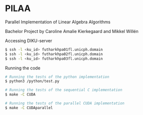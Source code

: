 # PILAA
Parallel Implementation of Linear Algebra Algorithms

Bachelor Project by Caroline Amalie Kierkegaard and Mikkel Willén

Accessing DIKU-server
```bash
$ ssh -l <ku_id> futharkhpa01fl.unicph.domain
$ ssh -l <ku_id> futharkhpa02fl.unicph.domain
$ ssh -l <ku_id> futharkhpa03fl.unicph.domain
```

Running the code
```bash
# Running the tests of the python implementation
$ python3 /python/test.py

# Running the tests of the sequential C implementation
$ make -C CUDA

# Running the tests of the parallel CUDA implementation
$ make -C CUDAparallel
```